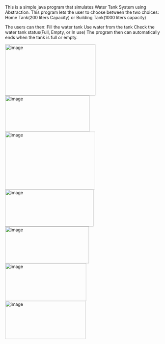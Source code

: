 This is a simple java program that simulates Water Tank System using Abstraction.
This program lets the user to choose between the two choices:
Home Tank(200 liters Capacity) or Building Tank(1000 liters capacity)

The users can then:
Fill the water tank
Use water from the tank
Check the water tank status(Full, Empty, or In use)
The program then can automatically ends when the tank is full or empty.

<img width="294" height="167" alt="image" src="https://github.com/user-attachments/assets/d400ca5e-de7a-4d03-840e-cbb944f10f07" />
<img width="275" height="118" alt="image" src="https://github.com/user-attachments/assets/26e3bf27-8844-4b4f-863c-e4ce394bde65" />
<img width="293" height="188" alt="image" src="https://github.com/user-attachments/assets/95f86ce1-6011-4f2a-867d-0561ca9ec1d4" />
<img width="288" height="121" alt="image" src="https://github.com/user-attachments/assets/6ed4dbdd-efe7-4c95-95fd-8d351e2a9915" />
<img width="273" height="120" alt="image" src="https://github.com/user-attachments/assets/0710f27a-65f6-42ef-a29f-505d5a6efad0" />
<img width="264" height="123" alt="image" src="https://github.com/user-attachments/assets/b26726d0-6ed6-4a31-b7d6-daa74e70be98" />
<img width="262" height="124" alt="image" src="https://github.com/user-attachments/assets/7588c41c-d735-4186-a01b-ee0916dffd91" />
